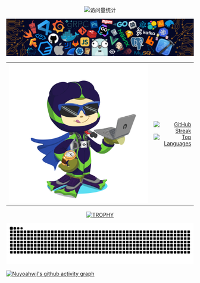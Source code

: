 <div align="center">
  <!-- visitor statistics logo 访客数统计徽标 -->
  <img src="https://komarev.com/ghpvc/?username=nuyoahwjl&label=Views&color=0e75b6&style=flat" alt="访问量统计" />
</div>


<!--
 [![Typing SVG](https://readme-typing-svg.herokuapp.com?color=000000FF&center=true&vCenter=true&width=600&lines=Hi+there+👋,+I+am+Jiale+Wang.;+Welcome+to+My+Profile!;Always+learning+new+things.+;)](https://git.io/typing-svg)
-->


<!--
 <div align="center">
	<br>
	<img src="https://raw.githubusercontent.com/Aniket965/Aniket965/master/pacman.svg?sanitize=true" width="200" height="200">
</div>
-->


<!--
<p align="center"><img src="https://i.imgur.com/A6bWGFl.gif"/></p>
-->

![ ](header_.png)

<!--
## **👋 Hi, there:**
- [x] **🌱 I’m currently studying CS at HUST.**
- [x] **😆 Record the learning process of a novice from zero to one.**
- [x] **💥 I look forward to getting acquainted with more people.**
- [x] **📌 Wechat: ww000000001_**
## **😍 Top languages:**
![Top Langs](https://github-readme-stats.vercel.app/api/top-langs/?username=Nuyoahwjl&theme=github-compact&hide_progress=true&langs_count=6&hide=TeX)
## **💻 I'm using:**
[![I mostly use](https://skillicons.dev/icons?i=c,cpp,java,py,md,html,vscode,pycharm,clion,androidstudio,github,stackoverflow,instagram,twitter,)](https://skillicons.dev)
-->



<p align="center">
  <table>
    <tr>
      <!-- 左边的图片，限制大小 -->
      <td align="left">
        <a href="https://myoctocat.com">
          <img src="./cat.png" alt="Octocat" width="600" />
        </a>
      </td>
      <!-- 右边的图片，上下排列 -->
      <td align="right">
        <!-- 第一张图片 -->
        <a href="https://streak-stats.demolab.com">
          <img src="https://streak-stats.demolab.com?user=nuyoahwjl&theme=shadow-green&hide_border=true" alt="GitHub Streak" width="400" />
        </a>
        <br/>
        <!-- 第二张图片 -->
        <a href="https://github-readme-stats.vercel.app/api/top-langs">
          <img src="https://github-readme-stats.vercel.app/api/top-langs/?username=Nuyoahwjl&theme=github-compact&hide_progress=false&langs_count=4" alt="Top Languages" width="400" />
        </a>
      </td>
    </tr>
  </table>
</p>





<div align=center>
  <a href="https://github.com/ryo-ma/github-profile-trophy" title="Go to Source">
      <img align="center" width=84% src="https://github-profile-trophy.vercel.app/?username=nuyoahwjl&theme=flat&row=1&column=7&margin-h=15&margin-w=5&no-bg=true" alt="TROPHY" />
    </a>
</div>


<p align="center"><img src="https://raw.githubusercontent.com/Nuyoahwjl/Nuyoahwjl/output/github-contribution-grid-snake.svg" /></p>

 [![Nuyoahwjl's github activity graph](https://github-readme-activity-graph.vercel.app/graph?username=Nuyoahwjl&days=20&hide_title=true&hide_boarder=true&area=true&theme=github-compact)](https://github.com/ashutosh00710/github-readme-activity-graph)


<!--
<p align="center"><img src="https://github-readme-stats.vercel.app/api?username=nuyoahwjl&show_icons=true&locale=en" alt="nuyoahwjl" /></p>
-->


<!--
<p align-"center">
<a href="https://quira.sh?utm_source=widgets&utm_campaign=nuyoahwjl">
<img src="https://stats.quira.sh/nuyoahwjl/languages-over-time?theme=dark" alt="nuyoahwjl's GitHub | Languages Over Time" />
</a>
</p>
-->


<!--
[![Nuyoahwjl's GitHub | Languages](https://stats.quira.sh/Nuyoahwjl/languages-over-time?theme=light)](https://quira.sh?utm_source=widgets&utm_campaign=Nuyoahwjl)
-->


<!--
<p align="center">
<a href="https://next.ossinsight.io/widgets/official/compose-user-dashboard-stats?user_id=142413924" target="_blank">
  <img src="https://next.ossinsight.io/widgets/official/compose-user-dashboard-stats/thumbnail.png?user_id=142413924&image_size=auto&color_scheme=light" width="770" height="auto" alt="Dashboard stats of @Nuyoahwjl">
</a>
</p>
-->
